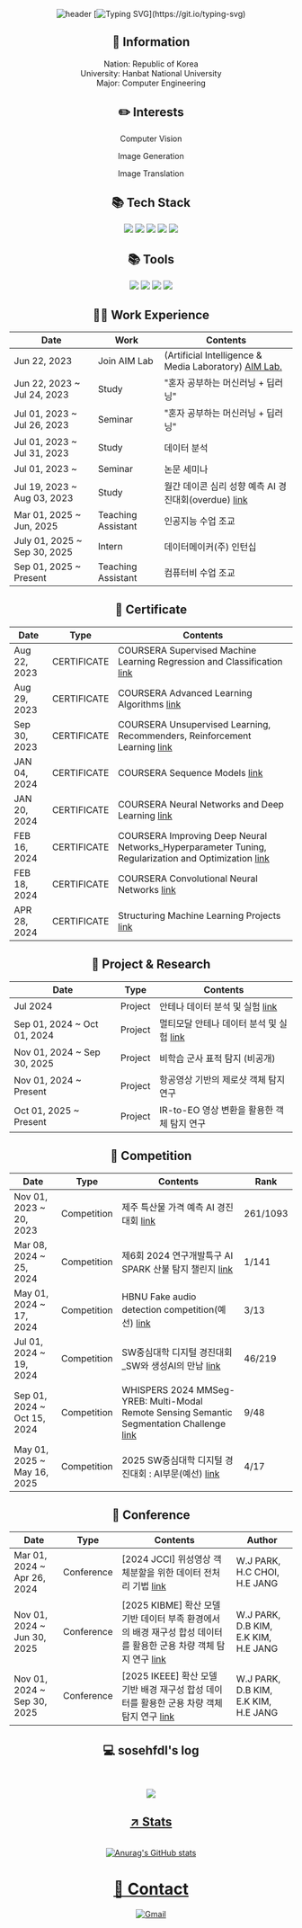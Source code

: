 <div align="center">
  
![header](https://capsule-render.vercel.app/api?type=waving&color=6994CDEE&text=&animation=twinkling&height=80)
[![Typing SVG](https://readme-typing-svg.demolab.com?font=Alkatra&weight=500&size=45&duration=3000&pause=3&color=0080ff&center=true&vCenter=false&multiline=true&repeat=true&width=1000&height=100&lines=Welcome+to+sosehfdl's+GitHub!)](https://git.io/typing-svg)

## 🔎 Information
Nation: Republic of Korea
<br/>University: Hanbat National University
<br/>Major: Computer Engineering


## ✏️ Interests
Computer Vision

Image Generation

Image Translation


## 📚 Tech Stack
<img src="https://img.shields.io/badge/-Python-3776AB?style=flat&logo=Python&logoColor=white"/> <img src="https://img.shields.io/badge/Numpy-013243?style=flat&logo=Numpy&logoColor=white"/> <img src="https://img.shields.io/badge/pandas-150458?style=flat&logo=pandas&logoColor=white"/> <img src="https://img.shields.io/badge/scikit-learn-F7931E?style=flat&logo=scikit-learn&logoColor=white"/> <img src="https://img.shields.io/badge/PyTorch-EE4C2C?style=flat&logo=PyTorch&logoColor=white"/> 


## 📚 Tools
<img src="https://img.shields.io/badge/Visual Studio Code-007ACC?style=flat-square&logo=Visual Studio Code&logoColor=white"/> <img src="https://img.shields.io/badge/Google Colab-F9AB00?style=flat-square&logo=Google Colab&logoColor=white"/> <img src="https://img.shields.io/badge/Docker-2496ED?style=flat-square&logo=Docker&logoColor=white"/> <img src="https://img.shields.io/badge/Git-F05032?style=flat-square&logo=git&logoColor=white"/>


## 🙋‍♂️ Work Experience
Date | Work | Contents
----- | ----- | -----
Jun 22, 2023 | Join AIM Lab | (Artificial Intelligence & Media Laboratory) [AIM Lab.](https://sites.google.com/view/aim-lab-hbnu/home)
Jun 22, 2023 ~ Jul 24, 2023 | Study | "혼자 공부하는 머신러닝 + 딥러닝"
Jul 01, 2023 ~ Jul 26, 2023  | Seminar | "혼자 공부하는 머신러닝 + 딥러닝"
Jul 01, 2023 ~ Jul 31, 2023 | Study | 데이터 분석
Jul 01, 2023 ~ | Seminar | 논문 세미나
Jul 19, 2023 ~ Aug 03, 2023 | Study | 월간 데이콘 심리 성향 예측 AI 경진대회(overdue) [link](https://github.com/sosehfdl/Dacon_Machiavellism_test_solution)
Mar 01, 2025 ~ Jun, 2025 | Teaching Assistant | 인공지능 수업 조교
July 01, 2025 ~ Sep 30, 2025 | Intern | 데이터메이커(주) 인턴십
Sep 01, 2025 ~ Present | Teaching Assistant | 컴퓨터비 수업 조교

## 📃 Certificate
Date | Type | Contents
----- | ----- | -----
Aug 22, 2023 | CERTIFICATE | COURSERA Supervised Machine Learning Regression and Classification [link](https://github.com/sosehfdl/sosehfdl/assets/123284655/e6db1b6f-4e84-4363-a031-80e8f2ed156e)
Aug 29, 2023 | CERTIFICATE | COURSERA Advanced Learning Algorithms [link](https://github.com/sosehfdl/sosehfdl/assets/123284655/9548f39e-2a02-40b3-a2bc-8e6974cbec46)
Sep 30, 2023 | CERTIFICATE | COURSERA Unsupervised Learning, Recommenders, Reinforcement Learning [link](https://github.com/sosehfdl/sosehfdl/assets/123284655/9223e87e-00ae-4588-88c3-a7de0eb4edfa)
JAN 04, 2024 | CERTIFICATE | COURSERA Sequence Models [link](https://github.com/sosehfdl/sosehfdl/assets/123284655/43ff36b8-a3a2-496c-8bc3-5dc4a2b8a498)
JAN 20, 2024 | CERTIFICATE | COURSERA Neural Networks and Deep Learning [link](https://github.com/sosehfdl/sosehfdl/assets/123284655/9afab31c-5067-4ac9-b7f6-1634d9bc317d)
FEB 16, 2024 | CERTIFICATE | COURSERA Improving Deep Neural Networks_Hyperparameter Tuning, Regularization and Optimization [link](https://github.com/user-attachments/assets/34f301fe-2641-476e-bac2-97295c18b03c)
FEB 18, 2024 | CERTIFICATE | COURSERA Convolutional Neural Networks [link](https://github.com/user-attachments/assets/536e8738-a41f-4abc-98fc-bc72d59fac9b)
APR 28, 2024 | CERTIFICATE | Structuring Machine Learning Projects [link](https://github.com/user-attachments/assets/349a0bfc-493f-4992-9501-a48539a42a8a)


## 📃 Project & Research
Date | Type | Contents
----- | ----- | -----
Jul 2024 | Project | 안테나 데이터 분석 및 실험 [link](https://docs.google.com/presentation/d/1dS7pIAmiluPT42fqskV9tENl51nOLzeSG6rQ_lot2jk/edit?usp=drive_link)
Sep 01, 2024 ~ Oct 01, 2024 | Project | 멀티모달 안테나 데이터 분석 및 실험 [link](https://docs.google.com/presentation/d/1XaGegUde-VkECaArLgq0KP4GYYnKz2tv8de-NnUwOpo/edit?usp=drive_link)
Nov 01, 2024 ~ Sep 30, 2025 | Project | 비학습 군사 표적 탐지 (비공개)
Nov 01, 2024 ~ Present | Project | 항공영상 기반의 제로샷 객체 탐지 연구
Oct 01, 2025 ~ Present | Project | IR-to-EO 영상 변환을 활용한 객체 탐지 연구



## 📃 Competition
Date | Type | Contents | Rank
----- | ----- | ----- | -----
Nov 01, 2023 ~ 20, 2023 | Competition | 제주 특산물 가격 예측 AI 경진대회 [link](https://github.com/sosehfdl/Dacon_Jeju_Specialty_Product_Price_Prediction_AI) | 261/1093
Mar 08, 2024 ~ 25, 2024 | Competition | 제6회 2024 연구개발특구 AI SPARK 산불 탐지 챌린지 [link](https://aifactory.space/task/2723/overview) | 1/141
May 01, 2024 ~ 17, 2024 | Competition | HBNU Fake audio detection competition(예선) [link](https://www.kaggle.com/competitions/hbnu-fake-audio-detection-competition/overview) | 3/13
Jul 01, 2024 ~ 19, 2024 | Competition | SW중심대학 디지털 경진대회_SW와 생성AI의 만남 [link](https://dacon.io/competitions/official/236253/overview/description) | 46/219
Sep 01, 2024 ~ Oct 15, 2024 | Competition | WHISPERS 2024 MMSeg-YREB: Multi-Modal Remote Sensing Semantic Segmentation Challenge [link](https://codalab.lisn.upsaclay.fr/competitions/19945) | 9/48
May 01, 2025 ~ May 16, 2025 | Competition | 2025 SW중심대학 디지털 경진대회 : AI부문(예선) [link](https://www.kaggle.com/competitions/fake-text-detection-competition/overview) | 4/17


## 📃 Conference
Date | Type | Contents | Author
----- | ----- | ----- | -----
Mar 01, 2024 ~ Apr 26, 2024 | Conference | [2024 JCCI] 위성영상 객체분할을 위한 데이터 전처리 기법 [link](https://drive.google.com/file/d/1VW8P80DQh9x0BptQuGeTqI1GlmtP7UZr/view?usp=drive_link) | W.J PARK, H.C CHOI, H.E JANG
Nov 01, 2024 ~ Jun 30, 2025 | Conference | [2025 KIBME] 확산 모델 기반 데이터 부족 환경에서의 배경 재구성 합성 데이터를 활용한 군용 차량 객체 탐지 연구 [link](https://drive.google.com/file/d/1ud1YtV2q9qvSZ4MgQgwq1WWnC4XktK4d/view?usp=drive_link) | W.J PARK, D.B KIM, E.K KIM, H.E JANG
Nov 01, 2024 ~ Sep 30, 2025 | Conference | [2025 IKEEE] 확산 모델 기반 배경 재구성 합성 데이터를 활용한 군용 차량 객체 탐지 연구 [link](https://www.kci.go.kr/kciportal/ci/sereArticleSearch/ciSereArtiView.kci?sereArticleSearchBean.artiId=ART003244895) | W.J PARK, D.B KIM, E.K KIM, H.E JANG


## 💻 sosehfdl's log
 
  <br/>

<a href="https://velog.io/@sosehfdl"><img src="https://img.shields.io/badge/velog-11B48A?style=flat-square&logo=Vimeo&logoColor=white&link=https://velog.io/@sosehfdl"/>

## ↗️ Stats
<br/>![Anurag's GitHub stats](https://github-readme-stats.vercel.app/api?username=sosehfdl&show_icons=true&theme=light)


# 💬 Contact
<a href="mailto:dnwls01113@gmail.com">![Gmail](https://img.shields.io/badge/Gmail-D14836?style=for-the-badge&logo=gmail&logoColor=white)
</div>
